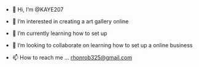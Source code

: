 - 👋 Hi, I’m @KAYE207
- 👀 I’m interested in creating a art gallery online
- 🌱 I’m currently learning how to set up
- 💞️ I’m looking to collaborate on learning how to set up a online business

- 📫 How to reach me ... rhonrob325@gmail.com

<!---
KAYE207/KAYE207 is a ✨ special ✨ repository because its `README.md` (this file) appears on your GitHub profile.
You can click the Preview link to take a look at your changes.
--->
